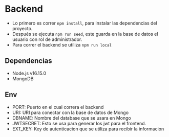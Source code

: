# Backend

- Lo primero es correr `npm install`, para instalar las dependencias del proyecto.
- Después se ejecuta `npm run seed`, este guarda en la base de datos el usuario con rol de administrador.
- Para correr el backend se utiliza `npm run local`

## Dependencias

- Node.js v16.15.0
- MongoDB

## Env

- PORT: Puerto en el cual correra el backend
- URI: URI para conectar con la base de datos de Mongo
- DBNAME: Nombre del database que se usara en Mongo
- JWTSECRET: Esto se usa para generar los jwt para el frontend.
- EXT_KEY: Key de autenticacion que se utiliza para recibir la informacion
